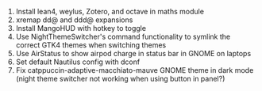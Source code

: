 1. Install lean4, weylus, Zotero, and octave in maths module
2. xremap dd@ and ddd@ expansions
3. Install MangoHUD with hotkey to toggle
4. Use NightThemeSwitcher's command functionality to symlink the correct GTK4 themes when switching themes
5. Use AirStatus to show airpod charge in status bar in GNOME on laptops
6. Set default Nautilus config with dconf
7. Fix catppuccin-adaptive-macchiato-mauve GNOME theme in dark mode (night theme switcher not working when using button in panel?)
